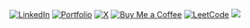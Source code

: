 [![LinkedIn](https://img.shields.io/badge/LinkedIn-%230077B5.svg?logo=linkedin&logoColor=white&style=for-the-badge)](https://linkedin.com/in/sinanptm) [![Portfolio](https://img.shields.io/badge/Portfolio-%238A2BE2.svg?logo=globe&logoColor=white&style=for-the-badge)](http://muhammedsinan.space/) [![X](https://img.shields.io/badge/X-%231DA1F2.svg?logo=&logoColor=white&style=for-the-badge)](https://x.com/sinanptm) [![Buy Me a Coffee](https://img.shields.io/badge/Buy%20Me%20a%20Coffee-%23FFDD00.svg?logo=buymeacoffee&logoColor=black&style=for-the-badge)](https://buymeacoffee.com/sinanz) [![LeetCode](https://img.shields.io/badge/LeetCode-%23FFA116.svg?logo=leetcode&logoColor=white&style=for-the-badge)](https://leetcode.com/sinantpm) ![](https://komarev.com/ghpvc/?username=sinanptm&label=Profile%20views&color=0e75b6&style=flat)
